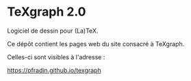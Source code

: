 # TeXgraph 2.0

Logiciel de dessin pour (La)TeX.

Ce dépôt contient les pages web du site consacré à TeXgraph.

Celles-ci sont visibles à l'adresse :

https://pfradin.github.io/texgraph
